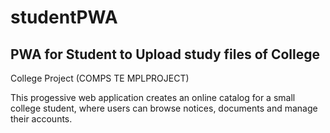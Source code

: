 # studentPWA
PWA for Student to Upload study files of College
----
College Project
(COMPS TE MPLPROJECT)

This progessive web application creates an online catalog for a small college student, where users can browse notices, documents and manage their accounts.
